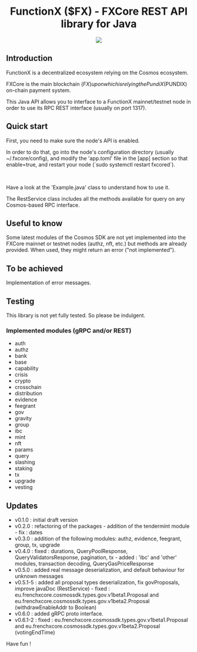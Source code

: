 <!--
parent:
  order: false
-->

<div align="center">
  <h1>FunctionX ($FX) - FXCore REST API library for Java</h1>
</div>
<p align="center">
  <img src="https://github.com/FrenchXCore/JavaFxCoreRestAPI/blob/main/resources/logo-functionx-730x482.jpeg" />
</p>

## Introduction

FunctionX is a decentralized ecosystem relying on the Cosmos ecosystem.

FXCore is the main blockchain ($FX) upon which is relying the PundiX ($PUNDIX) on-chain payment system.

This Java API allows you to interface to a FunctionX mainnet/testnet node in order to use its RPC REST interface (usually on port 1317).

## Quick start

<p>First, you need to make sure the node's API is enabled.</p>
<p>In order to do that, go into the node's configuration directory (usually ~/.fxcore/config), and modify the 'app.toml' file in the [app] section so that enable=true, and restart your node (`sudo systemctl restart fxcored`).</p>
<br/>
<p>Have a look at the 'Example.java' class to understand how to use it.</p>
<p>The RestService class includes all the methods available for query on any Cosmos-based RPC interface.</p>

## Useful to know

Some latest modules of the Cosmos SDK are not yet implemented into the FXCore mainnet or testnet nodes (authz, nft, etc.) but methods are already provided.
When used, they might return an error ("not implemented").

## To be achieved

Implementation of error messages.

## Testing

This library is not yet fully tested. So please be indulgent.

### Implemented modules (gRPC and/or REST)
- auth
- authz
- bank
- base
- capability
- crisis
- crypto
- crosschain
- distribution
- evidence
- feegrant
- gov
- gravity
- group
- ibc
- mint
- nft
- params
- query
- slashing
- staking
- tx
- upgrade
- vesting

## Updates
- v0.1.0 :   initial draft version
- v0.2.0 :   refactoring of the packages - addition of the tendermint module - fix : dates
- v0.3.0 :   addition of the following modules: authz, evidence, feegrant, group, tx, upgrade
- v0.4.0 :   fixed : durations, QueryPoolResponse, QueryValidatorsResponse, pagination, tx - added : 'ibc' and 'other' modules, transaction decoding, QueryGasPriceResponse
- v0.5.0 :   added real message deserialization, and default behaviour for unknown messages
- v0.5.1-5 : added all proposal types deserialization, fix govProposals, improve javaDoc (RestService) - fixed : eu.frenchxcore.cosmossdk.types.gov.v1beta1.Proposal and eu.frenchxcore.cosmossdk.types.gov.v1beta2.Proposal (withdrawEnableAddr to Boolean)
- v0.6.0 :   added gRPC proto interface.
- v0.6.1-2 : fixed : eu.frenchxcore.cosmossdk.types.gov.v1beta1.Proposal and eu.frenchxcore.cosmossdk.types.gov.v1beta2.Proposal (votingEndTime)

Have fun !
